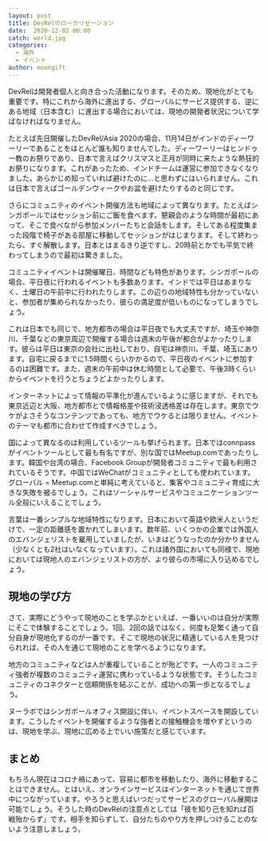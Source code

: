```yaml
---
layout: post
title: DevRelのローカリゼーション
date:  2020-12-02 00:00
catch: world.jpg
categories:
  - 海外
  - イベント
author: moongift
---
```


DevRelは開発者個人と向き合った活動になります。そのため、現地化がとても重要です。特にこれから海外に進出する、グローバルにサービス提供する、逆にある地域（日本含む）に進出する場合においては、現地の開発者状況について学ばなければなりません。

たとえば先日開催したDevRel/Asia 2020の場合、11月14日がインドのディーワーリーであることをほとんど誰も知りませんでした。ディーワーリーはヒンドゥー教のお祭りであり、日本で言えばクリスマスと正月が同時に来たような熱狂的お祭りになります。これがあったため、インドチームは運営に参加できなくなりました。あらかじめ知っていれば避けたのに…と思わずにはいられません。これは日本で言えばゴールデンウィークやお盆を避けたりするのと同じです。

さらにコミュニティのイベント開催方法も地域によって異なります。たとえばシンガポールではセッション前にご飯を食べます。懇親会のような時間が最初にあって、そこで食べながら参加メンバーたちと会話をします。そしてある程度集まった段階で椅子がある部屋に移動してセッションがはじまります。そして終わったら、すぐ解散します。日本とはまるきり逆ですし、20時前とかでも平気で終わってしまうので最初は驚きました。

コミュニティイベントは開催曜日、時間なども特色があります。シンガポールの場合、平日夜に行われるイベントも多数あります。インドでは平日はあまりなく、土曜日の午前中に行われたりします。この辺りの地域特性も分かっていないと、参加者が集められなかったり、彼らの満足度が低いものになってしまうでしょう。

これは日本でも同じで、地方都市の場合は平日夜でも大丈夫ですが、埼玉や神奈川、千葉などの東京周辺で開催する場合は週末の午後が都合がよかったりします。彼らは平日は東京の会社に出社しており、自宅は神奈川、千葉、埼玉にあります。自宅に戻るまでに1.5時間くらいかかるので、平日夜のイベントに参加するのは困難です。また、週末の午前中は休む時間として必要で、午後3時くらいからイベントを行うとちょうどよかったりします。

インターネットによって情報の平準化が進んでいるように感じますが、それでも東京近辺と大阪、地方都市とで情報格差や技術浸透格差は存在します。東京でウケがよさそうなコンテンツであっても、地方でウケるとは限りません。イベントのテーマも都市に合わせて作成すべきでしょう。

国によって異なるのは利用しているツールも挙げられます。日本ではconnpassがイベントツールとして最も有名ですが、別な国ではMeetup.comであったりします。韓国や台湾の場合、Facebook Groupが開発者コミュニティで最も利用されているそうです。中国ではWeChatがコミュニティとしても使われています。グローバル = Meetup.comと単純に考えていると、集客やコミュニティ育成に大きな失敗を被るでしょう。これはソーシャルサービスやコミュニケーションツール全般にいえることでしょう。

言葉は一番シンプルな地域特性になります。日本において英語や欧米人というだけで、一定の距離感を置かれてしまいます。数年前、いくつかの企業では外国人のエバンジェリストを雇用していましたが、いまはどうなったのか分かりません（少なくとも2社はいなくなっています）。これは諸外国においても同様で、現地においては現地人のエバンジェリストの方が、より彼らの市場に入り込めるでしょう。

## 現地の学び方

さて、実際にどうやって現地のことを学ぶかといえば、一番いいのは自分が実際にそこで体験することでしょう。1回、2回の話ではなく、何度も足繁く通って自分自身が現地化するのが一番です。そこで現地の状況に精通している人を見つけられれば、その人を通じて現地のことを学べるようになります。

地方のコミュニティなどは人が重複していることが殆どです。一人のコミュニティ強者が複数のコミュニティ運営に携わっているような状態です。そうしたコミュニティのコネクターと信頼関係を結ぶことが、成功への第一歩となるでしょう。

ヌーラボではシンガポールオフィス開設に伴い、イベントスペースを開設しています。こうしたイベントを開催するような強者との接触機会を増やすというのは、現地を学ぶ、現地に広める上でいい施策だと感じています。

## まとめ

もちろん現在はコロナ禍にあって、容易に都市を移動したり、海外に移動することはできません。とはいえ、オンラインサービスはインターネットを通じて世界中につながっています。やろうと思えばいつだってサービスのグローバル展開は可能でしょう。そうした時のDevRelの注意点としては「彼を知り己を知れば百戦殆からず」です。相手を知らずして、自分たちのやり方を押しつけることのないよう注意しましょう。
